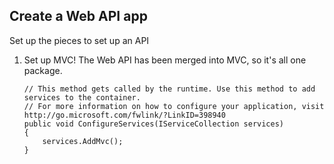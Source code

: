 ## Create a Web API app 

Set up the pieces to set up an API 

1. Set up MVC! The Web API has been merged into MVC, so it's all one package. 

    ```
    // This method gets called by the runtime. Use this method to add services to the container.
    // For more information on how to configure your application, visit http://go.microsoft.com/fwlink/?LinkID=398940
    public void ConfigureServices(IServiceCollection services)
    {
        services.AddMvc();
    }
    ```
